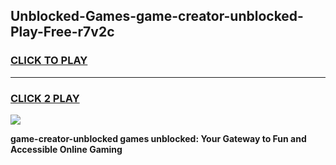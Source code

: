 
## Unblocked-Games-game-creator-unblocked-Play-Free-r7v2c
<h3>
<a href="https://premium76.site?title=game-creator-unblocked&ref=23A">CLICK TO PLAY</a></h3>
<hr>

<h3>
<a href="https://premium76.site?title=game-creator-unblocked&ref=23A">CLICK 2 PLAY</a>
  
</h3>

<a href="https://premium76.site?title=game-creator-unblocked&ref=23A"><img src="https://clearcache.store/games.png"></a>


**game-creator-unblocked games unblocked: Your Gateway to Fun and Accessible Online Gaming**
